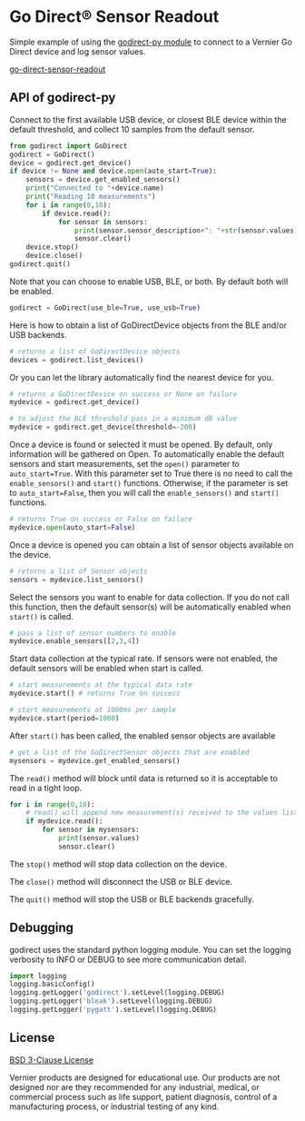 # Go Direct® Sensor Readout

Simple example of using the [godirect-py module](https://pypi.org/project/godirect/) to connect to a Vernier Go Direct device and log sensor values.

[go-direct-sensor-readout](./godirect-sensor-readout.py)

## API of godirect-py

Connect to the first available USB device, or closest BLE device within the default threshold, and collect 10 samples from the default sensor.
```python
from godirect import GoDirect
godirect = GoDirect()
device = godirect.get_device()
if device != None and device.open(auto_start=True):
	sensors = device.get_enabled_sensors()
	print("Connected to "+device.name)
	print("Reading 10 measurements")
	for i in range(0,10):
		if device.read():
			for sensor in sensors:
				print(sensor.sensor_description+": "+str(sensor.values))
				sensor.clear()
	device.stop()
	device.close()
godirect.quit()
```

Note that you can choose to enable USB, BLE, or both. By default both will be enabled.
```python
godirect = GoDirect(use_ble=True, use_usb=True)
```

Here is how to obtain a list of GoDirectDevice objects from the BLE and/or USB backends.
```python
# returns a list of GoDirectDevice objects
devices = godirect.list_devices()
```

Or you can let the library automatically find the nearest device for you.
```python
# returns a GoDirectDevice on success or None on failure
mydevice = godirect.get_device()

# to adjust the BLE threshold pass in a minimum dB value
mydevice = godirect.get_device(threshold=-200)
```

Once a device is found or selected it must be opened. By default, only information will be gathered on Open. To automatically enable the default sensors and start measurements, set the `open()` parameter to `auto_start=True`. With this parameter set to True there is no need to call the `enable_sensors()` and `start()` functions. Otherwise, if the parameter is set to `auto_start=False`, then you will call the `enable_sensors()` and `start()` functions.
```python
# returns True on success or False on failure
mydevice.open(auto_start=False)
```

Once a device is opened you can obtain a list of sensor objects available on the device.
```python
# returns a list of Sensor objects
sensors = mydevice.list_sensors()
```

Select the sensors you want to enable for data collection. If you do not call this function, then the default sensor(s) will be automatically enabled when `start()` is called.
```python
# pass a list of sensor numbers to enable
mydevice.enable_sensors([2,3,4])
```

Start data collection at the typical rate. If sensors were not enabled, the default sensors will be enabled when start is called.
```python
# start measurements at the typical data rate
mydevice.start() # returns True on success

# start measurements at 1000ms per sample
mydevice.start(period=1000)
```

After `start()` has been called, the enabled sensor objects are available
```python
# get a list of the GoDirectSensor objects that are enabled
mysensors = mydevice.get_enabled_sensors()
```

The `read()` method will block until data is returned so it is acceptable to read in a tight loop.

```python
for i in range(0,10):
	# read() will append new measurement(s) received to the values list in the Sensor object
	if mydevice.read():
		for sensor in mysensors:
			print(sensor.values)
			sensor.clear()
```

The `stop()` method will stop data collection on the device. 

The `close()` method will disconnect the USB or BLE device. 

The `quit()` method will stop the USB or BLE backends gracefully.

## Debugging

godirect uses the standard python logging module. You can set the logging verbosity to INFO or DEBUG to see more communication detail.

```python
import logging
logging.basicConfig()
logging.getLogger('godirect').setLevel(logging.DEBUG)
logging.getLogger('bleak').setLevel(logging.DEBUG)
logging.getLogger('pygatt').setLevel(logging.DEBUG)
```

## License

[BSD 3-Clause License](../../../LICENSE)

Vernier products are designed for educational use. Our products are not designed nor are they recommended for any industrial, medical, or commercial process such as life support, patient diagnosis, control of a manufacturing process, or industrial testing of any kind.

